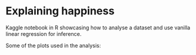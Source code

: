 # Explaining happiness

Kaggle notebook in R showcasing how to analyse a dataset and use vanilla linear regression for inference.

Some of the plots used in the analysis:



